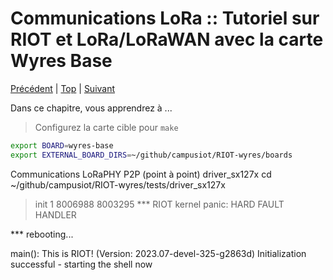 # Communications LoRa :: Tutoriel sur RIOT et LoRa/LoRaWAN avec la carte Wyres Base

[Précédent](05.md) | [Top](README.md) |  [Suivant](07.md)

Dans ce chapitre, vous apprendrez à ...


> Configurez la carte cible pour `make`
```bash
export BOARD=wyres-base
export EXTERNAL_BOARD_DIRS=~/github/campusiot/RIOT-wyres/boards
```



Communications LoRaPHY P2P (point à point)
driver_sx127x
cd ~/github/campusiot/RIOT-wyres/tests/driver_sx127x

> init
1
 8006988
 8003295
*** RIOT kernel panic:
HARD FAULT HANDLER

*** rebooting...

main(): This is RIOT! (Version: 2023.07-devel-325-g2863d)
Initialization successful - starting the shell now
